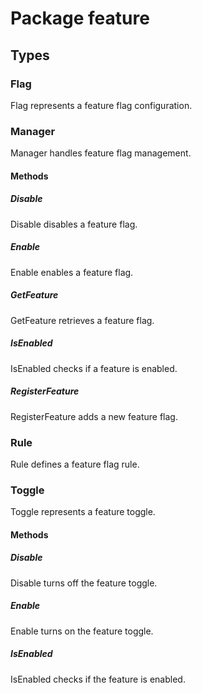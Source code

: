# Package feature

## Types

### Flag

Flag represents a feature flag configuration.

### Manager

Manager handles feature flag management.

#### Methods

##### Disable

Disable disables a feature flag.

##### Enable

Enable enables a feature flag.

##### GetFeature

GetFeature retrieves a feature flag.

##### IsEnabled

IsEnabled checks if a feature is enabled.

##### RegisterFeature

RegisterFeature adds a new feature flag.

### Rule

Rule defines a feature flag rule.

### Toggle

Toggle represents a feature toggle.

#### Methods

##### Disable

Disable turns off the feature toggle.

##### Enable

Enable turns on the feature toggle.

##### IsEnabled

IsEnabled checks if the feature is enabled.
